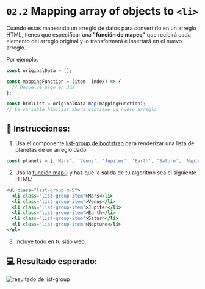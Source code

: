 # `02.2`  Mapping array of objects to `<li>`

Cuando estás mapeando un arreglo de datos para convertirlo en un arreglo HTML, tienes que especificar una **"función de mapeo"** que recibirá cada elemento del arreglo original y lo transformará e insertará en el nuevo arreglo. 

Por ejemplo:

```js
const originalData = [];

const mappingFunction = (item, index) => {
  // Devuelve algo en JSX
};

const htmlList = originalData.map(mappingFunction);
// La variable htmlList ahora contiene un nuevo arreglo
```

## 📝 Instrucciones:

1. Usa el componente [list-group de bootstrap](https://getbootstrap.com/docs/5.0/components/list-group/#basic-example) para renderizar una lista de planetas de un arreglo dado:

```js
const planets = [ 'Mars', 'Venus', 'Jupiter', 'Earth', 'Saturn', 'Neptune' ];
```

2. Usa la [función map()](https://medium.com/poka-techblog/simplify-your-javascript-use-map-reduce-and-filter-bd02c593cc2d) y haz que la salida de tu algoritmo sea el siguiente HTML:

```jsx
<ul class="list-group m-5">
  <li class="list-group-item">Mars</li>
  <li class="list-group-item">Venus</li>
  <li class="list-group-item">Jupiter</li>
  <li class="list-group-item">Earth</li>
  <li class="list-group-item">Saturn</li>
  <li class="list-group-item">Neptune</li>
</ul>
```

3. Incluye todo en tu sitio web.

## 💻 Resultado esperado:

![resultado de list-group](../../.learn/assets/02.2-1.png?raw=true)
